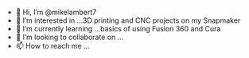 - 👋 Hi, I’m @mikelambert7
- 👀 I’m interested in ...3D printing and CNC projects on my Snapmaker
- 🌱 I’m currently learning ...basics of using Fusion 360 and Cura
- 💞️ I’m looking to collaborate on ...
- 📫 How to reach me ...

<!---
mikelambert7/mikelambert7 is a ✨ special ✨ repository because its `README.md` (this file) appears on your GitHub profile.
You can click the Preview link to take a look at your changes.
--->
